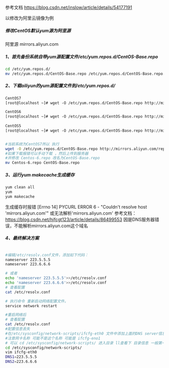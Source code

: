 参考文档
https://blog.csdn.net/inslow/article/details/54177191

以修改为阿里云镜像为例

##### 修改CentOS默认yum源为阿里源 

阿里源 mirrors.aliyun.com

##### 1、首先备份系统自带yum源配置文件/etc/yum.repos.d/CentOS-Base.repo

```bash
cd /etc/yum.repos.d/
mv /etc/yum.repos.d/CentOS-Base.repo /etc/yum.repos.d/CentOS-Base.repo.backup
```

##### 2、下载ailiyun的yum源配置文件到/etc/yum.repos.d/

```bash
CentOS7
[root@localhost ~]# wget -O /etc/yum.repos.d/CentOS-Base.repo http://mirrors.aliyun.com/repo/Centos-7.repo

CentOS6
[root@localhost ~]# wget -O /etc/yum.repos.d/CentOS-Base.repo http://mirrors.aliyun.com/repo/Centos-6.repo
	
CentOS5
[root@localhost ~]# wget -O /etc/yum.repos.d/CentOS-Base.repo http://mirrors.aliyun.com/repo/Centos-5.repo
```

```bash

#当前系统为CentOS7所以 执行
wget -O /etc/yum.repos.d/CentOS-Base.repo http://mirrors.aliyun.com/repo/Centos-7.repo
#如果下载报错可以手动下载 ，然后上传到服务器
#并修改 Centos-6.repo 改名为CentOS-Base.repo
mv Centos-6.repo CentOS-Base.repo
```

##### 3、运行yum makecache生成缓存

```bash
yum clean all
yum 
yum makecache
```

生成缓存时报错
[Errno 14] PYCURL ERROR 6 - "Couldn't resolve host 'mirrors.aliyun.com'"  或无法解析'mirrors.aliyun.com'
参考文档：https://blog.csdn.net/hjfcgt123/article/details/86499553
因是DNS服务器错误，不能解析mirrors.aliyun.com这个域名

##### 4、最终解决方案

```bash

#编辑/etc/resolv.conf文件，添加如下代码：
nameserver 223.5.5.5
nameserver 223.6.6.6

# 或者
echo 'nameserver 223.5.5.5'>>/etc/resolv.conf 
echo 'nameserver 223.6.6.6'>>/etc/resolv.conf 
# 查看配置
cat /etc/resolv.conf

# 执行命令 重新启动网络配置文件。
service network restart

#重启网络后 
# 查看配置
cat /etc/resolv.conf
#配置信息丢失
#在/etc/sysconfig/network-scripts/ifcfg-eth0 文件中添加上面的DNS server信息，注意有=这个符号
#注意网卡名称 可能不是这个名称 可能是 ifcfg-eno1
# 可以 cd /etc/sysconfig/network-scripts/ 进入目录 ll查看下 目录信息 一般第一个是网卡 ifcfg-et ifcfg-en开头 数字结尾
cd /etc/sysconfig/network-scripts/
vim ifcfg-eth0
DNS1=223.5.5.5
DNS2=223.6.6.6

```